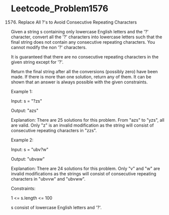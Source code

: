 # Leetcode_Problem1576





1576. Replace All ?'s to Avoid Consecutive Repeating Characters




Given a string s containing only lowercase English letters and the '?' character, convert all the '?' characters into lowercase letters such that the final string does not contain any consecutive repeating characters. You cannot modify the non '?' characters.




It is guaranteed that there are no consecutive repeating characters in the given string except for '?'.




Return the final string after all the conversions (possibly zero) have been made. If there is more than one solution, return any of them. It can be shown that an answer is always possible with the given constraints.

 

Example 1:



Input: s = "?zs"




Output: "azs"




Explanation: There are 25 solutions for this problem. From "azs" to "yzs", all are valid. Only "z" is an invalid modification as the string will consist of consecutive repeating characters in "zzs".




Example 2:





Input: s = "ubv?w"




Output: "ubvaw"





Explanation: There are 24 solutions for this problem. Only "v" and "w" are invalid modifications as the strings will consist of consecutive repeating characters in "ubvvw" and "ubvww".
 





Constraints:





1 <= s.length <= 100





s consist of lowercase English letters and '?'.
